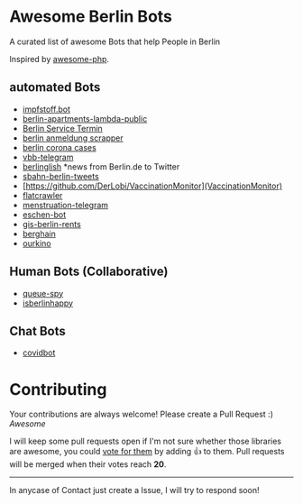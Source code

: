 # Awesome Berlin Bots 

A curated list of awesome Bots that help People in Berlin

Inspired by [awesome-php](https://github.com/ziadoz/awesome-php).

## automated Bots
- [impfstoff.bot](https://github.com/guicheffer/impfstoff.bot)
- [berlin-apartments-lambda-public](https://github.com/AvraamMavridis/berlin-apartments-lambda-public)
- [Berlin Service Termin](https://github.com/inverse/termin)
- [berlin anmeldung scrapper](https://github.com/dgmora/berlin_anmeldung_scrapper)
- [berlin corona cases](https://github.com/knudmoeller/berlin_corona_cases)
- [vbb-telegram](https://github.com/derhuerst/vbb-telegram)
- [berlinglish](https://github.com/viniciuskneves/berlinglish) *news from Berlin.de to Twitter
- [sbahn-berlin-tweets](https://github.com/derhuerst/sbahn-berlin-tweets)
- [https://github.com/DerLobi/VaccinationMonitor](VaccinationMonitor)
- [flatcrawler](https://github.com/grandchild/flatcrawler)
- [menstruation-telegram](https://github.com/kmein/menstruation-telegram)
- [eschen-bot](https://github.com/derhuerst/eschen-bot)
- [gis-berlin-rents](https://github.com/pawod/gis-berlin-rents)
- [berghain](https://github.com/ewenme/berghain)
- [ourkino](https://github.com/diurnalist/ourkino)
    
    
## Human Bots (Collaborative) 
- [queue-spy](https://github.com/rafaelfcsouza/queue-spy)
- [isberlinhappy](https://github.com/jdennes/isberlinhappy)

## Chat Bots
- [covidbot](https://github.com/eknoes/covidbot)


# Contributing

Your contributions are always welcome! Please create a Pull Request :) *Awesome*

I will keep some pull requests open if I'm not sure whether those libraries are awesome, you could [vote for them](https://github.com/conradkirschner/awesome-bots-berlin/pulls) by adding :+1: to them. Pull requests will be merged when their votes reach **20**.

- - -
In anycase of Contact just create a Issue, I will try to respond soon!
